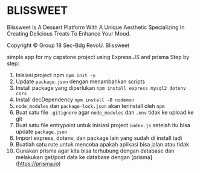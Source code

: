 # BLISSWEET
Blissweet Is A Dessert Platform With A Unique Aesthetic Specializing In Creating Delicious Treats To Enhance Your Mood.

Copyright © Group 18 Sec-Bdg RevoU. Blissweet


simple app for my capstone project using Express.JS and prisma 
Step by step:
1. Inisiasi project npm `npm init -y`
2. Update `package.json` dengan menambahkan scripts
3. Install package yang diperlukan `npm install express mysql2 dotenv cors`
4. Install decDependency `npm install -D nodemon`
5. `node_modules` dan `package-lock.json` akan terinstall oleh `npm`
6. Buat satu file `.gitignore` agar `node_modules` dan `.env` tidak ke upload ke git
7. Buat satu file entrypoint untuk inisiasi project `index.js` setelah itu  bisa update `package.json`
8. Import express, dotenv, dan package lain yang sudah di install tadi
9. Buatlah satu rute untuk mencoba apakah aplikasi bisa jalan atau tidak
10. Gunakan prisma agar kita bisa terhubung dengan database dan melakukan get/post data ke database dengan [prisma] (https://prisma.io)

